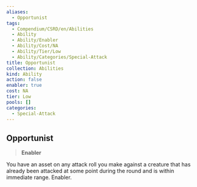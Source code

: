 ```yaml
---
aliases:
  - Opportunist
tags:
  - Compendium/CSRD/en/Abilities
  - Ability
  - Ability/Enabler
  - Ability/Cost/NA
  - Ability/Tier/Low
  - Ability/Categories/Special-Attack
title: Opportunist
collection: Abilities
kind: Ability
action: false
enabler: true
cost: NA
tier: Low
pools: []
categories:
  - Special-Attack
---
```

## Opportunist  
>**Enabler**
  
You have an asset on any attack roll you make against a creature that has already been attacked at some point during the round and is within immediate range. Enabler.